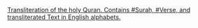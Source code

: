 [Transliteration of the holy Quran. Contains #Surah, #Verse, and transliterated Text in English alphabets.](https://data.world/nuhil/quran-transliteration)
